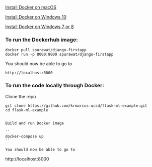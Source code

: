 [Install Docker on macOS](https://runnable.com/docker/install-docker-on-macos)

[Install Docker on Windows 10](https://runnable.com/docker/install-docker-on-windows-10)

[Install Docker on Windows 7 or 8](https://docs.docker.com/toolbox/toolbox_install_windows/)

### To run the Dockerhub image:

```
docker pull spurawat/django-firstapp
docker run -p 8000:8000 spurawat/django-firstapp
```

You should now be able to go to

```
http://localhost:8000
```

### To run the code locally through Docker:

Clone the repo

```
git clone https://github.com/krmarcus-ucsd/flask-ml-example.git
cd flask-ml-example
```

```

Build and run Docker image

``
docker-compose up
``

You should now be able to go to

```
http://localhost:8000
```

